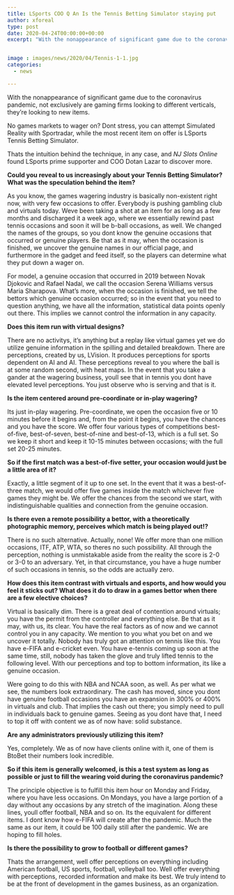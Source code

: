 ```yaml
---
title: LSports COO Q An Is the Tennis Betting Simulator staying put
author: xforeal 
type: post
date: 2020-04-24T00:00:00+00:00
excerpt: "With the nonappearance of significant game due to the coronavirus pandemic, not exclusively are gaming firms looking to different verticals, they're looking to new products "


image : images/news/2020/04/Tennis-1-1.jpg
categories:
  - news

---
```

With the nonappearance of significant game due to the coronavirus pandemic, not exclusively are gaming firms looking to different verticals, they&#8217;re looking to new items. 

No games markets to wager on? Dont stress, you can attempt Simulated Reality with Sportradar, while the most recent item on offer is LSports Tennis Betting Simulator. 

Thats the intuition behind the technique, in any case, and _NJ Slots Online_ found LSports prime supporter and COO Dotan Lazar to discover more. 

**Could you reveal to us increasingly about your Tennis Betting Simulator? What was the speculation behind the item?** 

As you know, the games wagering industry is basically non-existent right now, with very few occasions to offer. Everybody is pushing gambling club and virtuals today. Weve been taking a shot at an item for as long as a few months and discharged it a week ago, where we essentially rewind past tennis occasions and soon it will be b-ball occasions, as well. We changed the names of the groups, so you dont know the genuine occasions that occurred or genuine players. Be that as it may, when the occasion is finished, we uncover the genuine names in our official page, and furthermore in the gadget and feed itself, so the players can determine what they put down a wager on. 

For model, a genuine occasion that occurred in 2019 between Novak Djokovic and Rafael Nadal, we call the occasion Serena Williams versus Maria Sharapova. What&#8217;s more, when the occasion is finished, we tell the bettors which genuine occasion occurred; so in the event that you need to question anything, we have all the information, statistical data points openly out there. This implies we cannot control the information in any capacity. 

**Does this item run with virtual designs?** 

There are no activitys, it&#8217;s anything but a replay like virtual games yet we do utilize genuine information in the spilling and detailed breakdown. There are perceptions, created by us, LVision. It produces perceptions for sports dependent on AI and AI. These perceptions reveal to you where the ball is at some random second, with heat maps. In the event that you take a gander at the wagering business, youll see that in tennis you dont have elevated level perceptions. You just observe who is serving and that is it. 

**Is the item centered around pre-coordinate or in-play wagering?** 

Its just in-play wagering. Pre-coordinate, we open the occasion five or 10 minutes before it begins and, from the point it begins, you have the chances and you have the score. We offer four various types of competitions best-of-five, best-of-seven, best-of-nine and best-of-13, which is a full set. So we keep it short and keep it 10-15 minutes between occasions; with the full set 20-25 minutes. 

**So if the first match was a best-of-five setter, your occasion would just be a little area of it?** 

Exactly, a little segment of it up to one set. In the event that it was a best-of-three match, we would offer five games inside the match whichever five games they might be. We offer the chances from the second we start, with indistinguishable qualities and connection from the genuine occasion. 

**Is there even a remote possibility a bettor, with a theoretically photographic memory, perceives which match is being played out!?** 

There is no such alternative. Actually, none! We offer more than one million occasions, ITF, ATP, WTA, so theres no such possibility. All through the perception, nothing is unmistakable aside from the reality the score is 2-0 or 3-0 to an adversary. Yet, in that circumstance, you have a huge number of such occasions in tennis, so the odds are actually zero. 

**How does this item contrast with virtuals and esports, and how would you feel it sticks out? What does it do to draw in a games bettor when there are a few elective choices?** 

Virtual is basically dim. There is a great deal of contention around virtuals; you have the permit from the controller and everything else. Be that as it may, with us, its clear. You have the real factors as of now and we cannot control you in any capacity. We mention to you what you bet on and we uncover it totally. Nobody has truly got an attention on tennis like this. You have e-FIFA and e-cricket even. You have e-tennis coming up soon at the same time, still, nobody has taken the glove and truly lifted tennis to the following level. With our perceptions and top to bottom information, its like a genuine occasion. 

Were going to do this with NBA and NCAA soon, as well. As per what we see, the numbers look extraordinary. The cash has moved, since you dont have genuine football occasions you have an expansion in 300&percnt; or 400&percnt; in virtuals and club. That implies the cash out there; you simply need to pull in individuals back to genuine games. Seeing as you dont have that, I need to top it off with content we as of now have: solid substance. 

**Are any administrators previously utilizing this item?** 

Yes, completely. We as of now have clients online with it, one of them is BtoBet their numbers look incredible. 

**So if this item is generally welcomed, is this a test system as long as possible or just to fill the wearing void during the coronavirus pandemic?** 

The principle objective is to fulfill this item hour on Monday and Friday, where you have less occasions. On Mondays, you have a large portion of a day without any occasions by any stretch of the imagination. Along these lines, youll offer football, NBA and so on. Its the equivalent for different items. I dont know how e-FIFA will create after the pandemic. Much the same as our item, it could be 100 daily still after the pandemic. We are hoping to fill holes. 

**Is there the possibility to grow to football or different games?** 

Thats the arrangement, well offer perceptions on everything including American football, US sports, football, volleyball too. Well offer everything with perceptions, recorded information and make its best. We truly intend to be at the front of development in the games business, as an organization.